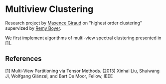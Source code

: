 # Multiview Clustering

Research project by [Maxence Giraud](https://github.com/MaxenceGiraud) on "highest order clustering" supervized by [Remy Boyer](https://pro.univ-lille.fr/remy-boyer/). 

We first implement algorithms of multi-view spectral clustering presented in [1].

## References

[1] Multi-View Partitioning via Tensor Methods. (2013) Xinhai Liu, Shuiwang Ji, Wolfgang Glänzel, and Bart De Moor, Fellow, IEEE       
